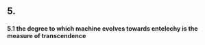 ## 5.


#### 5.1 the degree to which machine evolves towards entelechy is the measure of transcendence 


